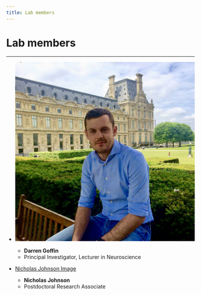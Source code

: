 ```yaml
---
title: Lab members
---
```


# Lab members
- - -

* ![Darren Goffin Image](/assets/images/darrengoffin.jpg)  
   * **Darren Goffin**  
   * Principal Investigator, Lecturer in Neuroscience  

* [Nicholas Johnson Image](/)  
  * **Nicholas Johnson**  
  * Postdoctoral Research Associate
